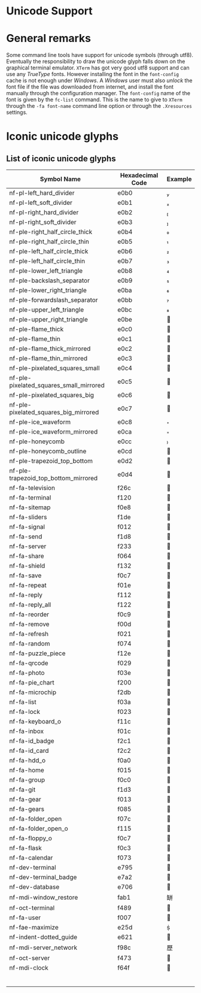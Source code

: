 Unicode Support
===============

# General remarks

Some command line tools have support for unicode symbols (through utf8).
Eventually the responsibility to draw the unicode glyph falls down on the
graphical terminal emulator. `XTerm` has got very good utf8 support and can use
any _TrueType_ fonts. However installing the font in the `font-config` cache is
not enough under _Windows_. A _Windows_ user must also _unlock_ the font file
if the file was downloaded from internet, and install the font manually through
the configuration manager. The `font-config` name of the font is given by the
`fc-list` command. This is the name to give to `XTerm` through the
`-fa font-name` command line option or through the `.Xresources` settings.


# Iconic unicode glyphs

## List of iconic unicode glyphs

| Symbol Name                                 | Hexadecimal Code | Example   |
| ---                                         | ---              | ---       |
| nf-pl-left\_hard\_divider                   | e0b0             |          |
| nf-pl-left\_soft\_divider                   | e0b1             |          |
| nf-pl-right\_hard\_divider                  | e0b2             |          |
| nf-pl-right\_soft\_divider                  | e0b3             |          |
| nf-ple-right\_half\_circle\_thick           | e0b4             |          |
| nf-ple-right\_half\_circle\_thin            | e0b5             |          |
| nf-ple-left\_half\_circle\_thick            | e0b6             |          |
| nf-ple-left\_half\_circle\_thin             | e0b7             |          |
| nf-ple-lower\_left\_triangle                | e0b8             |          |
| nf-ple-backslash\_separator                 | e0b9             |          |
| nf-ple-lower\_right\_triangle               | e0ba             |          |
| nf-ple-forwardslash\_separator              | e0bb             |          |
| nf-ple-upper\_left\_triangle                | e0bc             |          |
| nf-ple-upper\_right\_triangle               | e0be             |          |
| nf-ple-flame\_thick                         | e0c0             |          |
| nf-ple-flame\_thin                          | e0c1             |          |
| nf-ple-flame\_thick\_mirrored               | e0c2             |          |
| nf-ple-flame\_thin\_mirrored                | e0c3             |          |
| nf-ple-pixelated\_squares\_small            | e0c4             |          |
| nf-ple-pixelated\_squares\_small\_mirrored  | e0c5             |          |
| nf-ple-pixelated\_squares\_big              | e0c6             |          |
| nf-ple-pixelated\_squares\_big\_mirrored    | e0c7             |          |
| nf-ple-ice\_waveform                        | e0c8             |          |
| nf-ple-ice\_waveform\_mirrored              | e0ca             |          |
| nf-ple-honeycomb                            | e0cc             |          |
| nf-ple-honeycomb\_outline                   | e0cd             |          |
| nf-ple-trapezoid\_top\_bottom               | e0d2             |          |
| nf-ple-trapezoid\_top\_bottom\_mirrored     | e0d4             |          |
| nf-fa-television                            | f26c             |          |
| nf-fa-terminal                              | f120             |          |
| nf-fa-sitemap                               | f0e8             |          |
| nf-fa-sliders                               | f1de             |          |
| nf-fa-signal                                | f012             |          |
| nf-fa-send                                  | f1d8             |          |
| nf-fa-server                                | f233             |          |
| nf-fa-share                                 | f064             |          |
| nf-fa-shield                                | f132             |          |
| nf-fa-save                                  | f0c7             |          |
| nf-fa-repeat                                | f01e             |          |
| nf-fa-reply                                 | f112             |          |
| nf-fa-reply\_all                            | f122             |          |
| nf-fa-reorder                               | f0c9             |          |
| nf-fa-remove                                | f00d             |          |
| nf-fa-refresh                               | f021             |          |
| nf-fa-random                                | f074             |          |
| nf-fa-puzzle\_piece                         | f12e             |          |
| nf-fa-qrcode                                | f029             |          |
| nf-fa-photo                                 | f03e             |          |
| nf-fa-pie\_chart                            | f200             |          |
| nf-fa-microchip                             | f2db             |          |
| nf-fa-list                                  | f03a             |          |
| nf-fa-lock                                  | f023             |          |
| nf-fa-keyboard\_o                           | f11c             |          |
| nf-fa-inbox                                 | f01c             |          |
| nf-fa-id\_badge                             | f2c1             |          |
| nf-fa-id\_card                              | f2c2             |          |
| nf-fa-hdd\_o                                | f0a0             |          |
| nf-fa-home                                  | f015             |          |
| nf-fa-group                                 | f0c0             |          |
| nf-fa-git                                   | f1d3             |          |
| nf-fa-gear                                  | f013             |          |
| nf-fa-gears                                 | f085             |          |
| nf-fa-folder\_open                          | f07c             |          |
| nf-fa-folder\_open\_o                       | f115             |          |
| nf-fa-floppy\_o                             | f0c7             |          |
| nf-fa-flask                                 | f0c3             |          |
| nf-fa-calendar                              | f073             |          |
| nf-dev-terminal                             | e795             |          |
| nf-dev-terminal\_badge                      | e7a2             |          |
| nf-dev-database                             | e706             |          |
| nf-mdi-window\_restore                      | fab1             | 缾        |
| nf-oct-terminal                             | f489             |          |
| nf-fa-user                                  | f007             |          |
| nf-fae-maximize                             | e25d             |          |
| nf-indent-dotted\_guide                     | e621             |          |
| nf-mdi-server\_network                      | f98c             | 歷        |
| nf-oct-server                               | f473             |          |
| nf-mdi-clock                                | f64f             |          |
|                                             |                  |           |
|                                             |                  |           |
|                                             |                  |           |
|                                             |                  |           |
|                                             |                  |           |
|                                             |                  |           |









